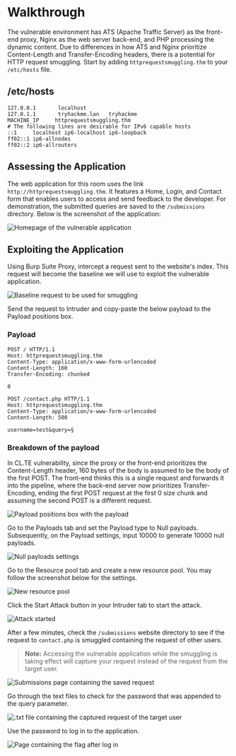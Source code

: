 # Walkthrough

The vulnerable environment has ATS (Apache Traffic Server) as the front-end proxy, Nginx as the web server back-end, and PHP processing the dynamic content. Due to differences in how ATS and Nginx prioritize Content-Length and Transfer-Encoding headers, there is a potential for HTTP request smuggling. Start by adding `httprequestsmuggling.thm` to your `/etc/hosts` file.

## /etc/hosts
```
127.0.0.1       localhost
127.0.1.1       tryhackme.lan   tryhackme
MACHINE_IP     httprequestsmuggling.thm
# The following lines are desirable for IPv6 capable hosts
::1     localhost ip6-localhost ip6-loopback
ff02::1 ip6-allnodes
ff02::2 ip6-allrouters
```

## Assessing the Application

The web application for this room uses the link `http://httprequestsmuggling.thm`. It features a Home, Login, and Contact form that enables users to access and send feedback to the developer. For demonstration, the submitted queries are saved to the `/submissions` directory. Below is the screenshot of the application:

![Homepage of the vulnerable application](path/to/screenshot.png)

## Exploiting the Application

Using Burp Suite Proxy, intercept a request sent to the website's index. This request will become the baseline we will use to exploit the vulnerable application.

![Baseline request to be used for smuggling](path/to/screenshot.png)

Send the request to Intruder and copy-paste the below payload to the Payload positions box.

### Payload
```
POST / HTTP/1.1
Host: httprequestsmuggling.thm
Content-Type: application/x-www-form-urlencoded
Content-Length: 160
Transfer-Encoding: chunked

0

POST /contact.php HTTP/1.1
Host: httprequestsmuggling.thm
Content-Type: application/x-www-form-urlencoded
Content-Length: 500

username=test&query=§
```

### Breakdown of the payload

In CL.TE vulnerability, since the proxy or the front-end prioritizes the Content-Length header, 160 bytes of the body is assumed to be the body of the first POST. The front-end thinks this is a single request and forwards it into the pipeline, where the back-end server now prioritizes Transfer-Encoding, ending the first POST request at the first 0 size chunk and assuming the second POST is a different request.

![Payload positions box with the payload](path/to/screenshot.png)

Go to the Payloads tab and set the Payload type to Null payloads. Subsequently, on the Payload settings, input 10000 to generate 10000 null payloads.

![Null payloads settings](path/to/screenshot.png)

Go to the Resource pool tab and create a new resource pool. You may follow the screenshot below for the settings.

![New resource pool](path/to/screenshot.png)

Click the Start Attack button in your Intruder tab to start the attack.

![Attack started](path/to/screenshot.png)

After a few minutes, check the `/submissions` website directory to see if the request to `contact.php` is smuggled containing the request of other users.

> **Note:** Accessing the vulnerable application while the smuggling is taking effect will capture your request instead of the request from the target user.

![Submissions page containing the saved request](path/to/screenshot.png)

Go through the text files to check for the password that was appended to the query parameter.

![.txt file containing the captured request of the target user](path/to/screenshot.png)

Use the password to log in to the application.

![Page containing the flag after log in](path/to/screenshot.png)